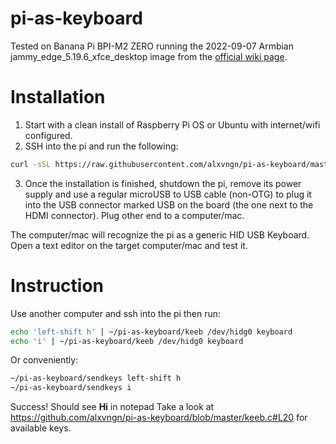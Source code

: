 # pi-as-keyboard

Tested on Banana Pi BPI-M2 ZERO running the 2022-09-07 Armbian jammy_edge_5.19.6_xfce_desktop image from the [official wiki page](https://wiki.banana-pi.org/Banana_Pi_BPI-M2_ZERO#Ubuntu). 

# Installation

1. Start with a clean install of Raspberry Pi OS or Ubuntu with internet/wifi configured.
2. SSH into the pi and run the following:

```sh
curl -sSL https://raw.githubusercontent.com/alxvngn/pi-as-keyboard/master/install.sh && sudo bash install.sh autoinstall
```
3. Once the installation is finished, shutdown the pi, remove its power supply and use a regular microUSB to USB cable (non-OTG) to plug it into the USB connector marked
USB on the board (the one next to the HDMI connector). Plug other end to a computer/mac.

The computer/mac will recognize the pi as a generic HID USB Keyboard. Open a text editor on the target computer/mac and test it.

# Instruction

Use another computer and ssh into the pi then run:

```sh
echo 'left-shift h' | ~/pi-as-keyboard/keeb /dev/hidg0 keyboard
echo 'i' | ~/pi-as-keyboard/keeb /dev/hidg0 keyboard
```

Or conveniently:
```sh
~/pi-as-keyboard/sendkeys left-shift h
~/pi-as-keyboard/sendkeys i
```

Success! Should see **Hi** in notepad
Take a look at https://github.com/alxvngn/pi-as-keyboard/blob/master/keeb.c#L20 for available keys.
